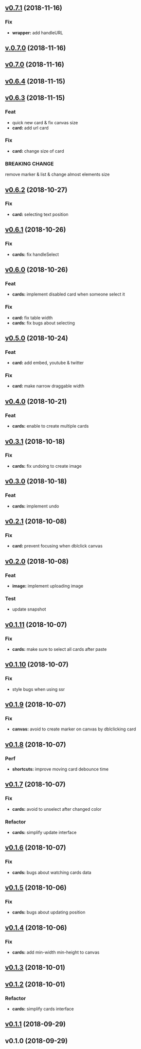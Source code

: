 
<a name="v0.7.1"></a>
## [v0.7.1](https://github.com/postalk/components/compare/v.0.7.0...v0.7.1) (2018-11-16)

### Fix

* **wrapper:** add handleURL


<a name="v.0.7.0"></a>
## [v.0.7.0](https://github.com/postalk/components/compare/v0.7.0...v.0.7.0) (2018-11-16)


<a name="v0.7.0"></a>
## [v0.7.0](https://github.com/postalk/components/compare/v0.6.4...v0.7.0) (2018-11-16)


<a name="v0.6.4"></a>
## [v0.6.4](https://github.com/postalk/components/compare/v0.6.3...v0.6.4) (2018-11-15)


<a name="v0.6.3"></a>
## [v0.6.3](https://github.com/postalk/components/compare/v0.6.2...v0.6.3) (2018-11-15)

### Feat

* quick new card & fix canvas size
* **card:** add url card

### Fix

* **card:** change size of card

### BREAKING CHANGE


remove marker & list & change almost elements size


<a name="v0.6.2"></a>
## [v0.6.2](https://github.com/postalk/components/compare/v0.6.1...v0.6.2) (2018-10-27)

### Fix

* **card:** selecting text position


<a name="v0.6.1"></a>
## [v0.6.1](https://github.com/postalk/components/compare/v0.6.0...v0.6.1) (2018-10-26)

### Fix

* **cards:** fix handleSelect


<a name="v0.6.0"></a>
## [v0.6.0](https://github.com/postalk/components/compare/v0.5.0...v0.6.0) (2018-10-26)

### Feat

* **cards:** implement disabled card when someone select it

### Fix

* **card:** fix table width
* **cards:** fix bugs about selecting


<a name="v0.5.0"></a>
## [v0.5.0](https://github.com/postalk/components/compare/v0.4.0...v0.5.0) (2018-10-24)

### Feat

* **card:** add embed, youtube & twitter

### Fix

* **card:** make narrow draggable width


<a name="v0.4.0"></a>
## [v0.4.0](https://github.com/postalk/components/compare/v0.3.1...v0.4.0) (2018-10-21)

### Feat

* **cards:** enable to create multiple cards


<a name="v0.3.1"></a>
## [v0.3.1](https://github.com/postalk/components/compare/v0.3.0...v0.3.1) (2018-10-18)

### Fix

* **cards:** fix undoing to create image


<a name="v0.3.0"></a>
## [v0.3.0](https://github.com/postalk/components/compare/v0.2.1...v0.3.0) (2018-10-18)

### Feat

* **cards:** implement undo


<a name="v0.2.1"></a>
## [v0.2.1](https://github.com/postalk/components/compare/v0.2.0...v0.2.1) (2018-10-08)

### Fix

* **card:** prevent focusing when dblclick canvas


<a name="v0.2.0"></a>
## [v0.2.0](https://github.com/postalk/components/compare/v0.1.11...v0.2.0) (2018-10-08)

### Feat

* **image:** implement uploading image

### Test

* update snapshot


<a name="v0.1.11"></a>
## [v0.1.11](https://github.com/postalk/components/compare/v0.1.10...v0.1.11) (2018-10-07)

### Fix

* **cards:** make sure to select all cards after paste


<a name="v0.1.10"></a>
## [v0.1.10](https://github.com/postalk/components/compare/v0.1.9...v0.1.10) (2018-10-07)

### Fix

* style bugs when using ssr


<a name="v0.1.9"></a>
## [v0.1.9](https://github.com/postalk/components/compare/v0.1.8...v0.1.9) (2018-10-07)

### Fix

* **canvas:** avoid to create marker on canvas by dblclicking card


<a name="v0.1.8"></a>
## [v0.1.8](https://github.com/postalk/components/compare/v0.1.7...v0.1.8) (2018-10-07)

### Perf

* **shortcuts:** improve moving card debounce time


<a name="v0.1.7"></a>
## [v0.1.7](https://github.com/postalk/components/compare/v0.1.6...v0.1.7) (2018-10-07)

### Fix

* **cards:** avoid to unselect after changed color

### Refactor

* **cards:** simplify update interface


<a name="v0.1.6"></a>
## [v0.1.6](https://github.com/postalk/components/compare/v0.1.5...v0.1.6) (2018-10-07)

### Fix

* **cards:** bugs about watching cards data


<a name="v0.1.5"></a>
## [v0.1.5](https://github.com/postalk/components/compare/v0.1.4...v0.1.5) (2018-10-06)

### Fix

* **cards:** bugs about updating position


<a name="v0.1.4"></a>
## [v0.1.4](https://github.com/postalk/components/compare/v0.1.3...v0.1.4) (2018-10-06)

### Fix

* **cards:** add min-width min-height to canvas


<a name="v0.1.3"></a>
## [v0.1.3](https://github.com/postalk/components/compare/v0.1.2...v0.1.3) (2018-10-01)


<a name="v0.1.2"></a>
## [v0.1.2](https://github.com/postalk/components/compare/v0.1.1...v0.1.2) (2018-10-01)

### Refactor

* **cards:** simplify cards interface


<a name="v0.1.1"></a>
## [v0.1.1](https://github.com/postalk/components/compare/v0.1.0...v0.1.1) (2018-09-29)


<a name="v0.1.0"></a>
## v0.1.0 (2018-09-29)

